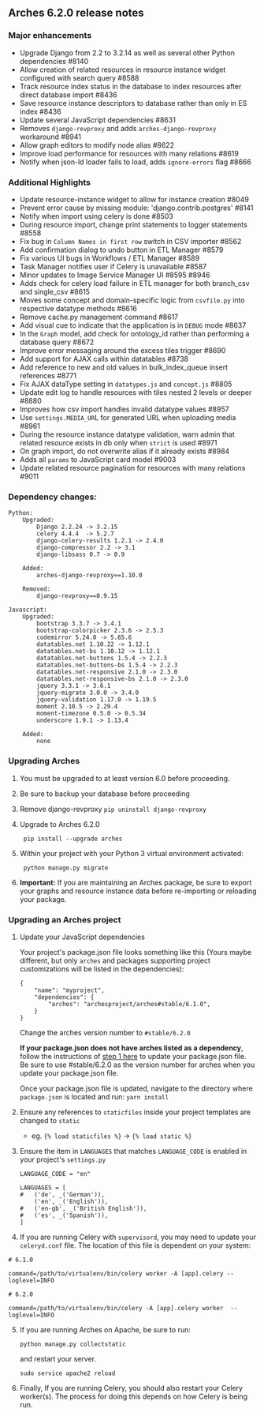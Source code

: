 Arches 6.2.0 release notes
------------------------
### Major enhancements

- Upgrade Django from 2.2 to 3.2.14 as well as several other Python dependencies #8140
- Allow creation of related resources in resource instance widget configured with search query #8588
- Track resource index status in the database to index resources after direct database import #8436
- Save resource instance descriptors to database rather than only in ES index #8436
- Update several JavaScript dependencies #8631
- Removes `django-revproxy` and adds `arches-django-revproxy` workaround #8941
- Allow graph editors to modify node alias #8622
- Improve load performance for resources with many relations #8619
- Notify when json-ld loader fails to load, adds `ignore-errors` flag #8666

### Additional Highlights
- Update resource-instance widget to allow for instance creation #8049
- Prevent error cause by missing module: 'django.contrib.postgres' #8141
- Notify when import using celery is done #8503
- During resource import, change print statements to logger statements #8558
- Fix bug in `Column Names in first row` switch in CSV importer #8562
- Add confirmation dialog to undo button in ETL Manager #8579
- Fix various UI bugs in Workflows / ETL Manager #8589
- Task Manager notifies user if Celery is unavailable #8587
- Minor updates to Image Service Manager UI #8595 #8946
- Adds check for celery load failure in ETL manager for both branch_csv and single_csv #8615
- Moves some concept and domain-specific logic from `csvfile.py` into respective datatype methods #8616
- Remove cache.py management command #8617
- Add visual cue to indicate that the application is in `DEBUG` mode #8637
- In the `Graph` model, add check for ontology_id rather than performing a database query #8672
- Improve error messaging around the excess tiles trigger #8690
- Add support for AJAX calls within datatables #8738
- Add reference to new and old values in bulk_index_queue insert references #8771
- Fix AJAX dataType setting in `datatypes.js` and `concept.js` #8805
- Update edit log to handle resources with tiles nested 2 levels or deeper #8880
- Improves how csv import handles invalid datatype values #8957
- Use `settings.MEDIA_UR`L for generated URL when uploading media #8961
- During the resource instance datatype validation, warn admin that related resource exists in db only when `strict` is used #8971
- On graph import, do not overwrite alias if it already exists #8984
- Adds all `params` to JavaScript card model #9003
- Update related resource pagination for resources with many relations #9011

### Dependency changes:
```
Python:
    Upgraded:
        Django 2.2.24 -> 3.2.15
        celery 4.4.4  -> 5.2.7
        django-celery-results 1.2.1 -> 2.4.0
        django-compressor 2.2 -> 3.1
        django-libsass 0.7 -> 0.9

    Added:
        arches-django-revproxy==1.10.0
    
    Removed:
        django-revproxy==0.9.15

Javascript:
    Upgraded:
        bootstrap 3.3.7 -> 3.4.1
        bootstrap-colorpicker 2.3.6 -> 2.5.3
        codemirror 5.24.0 -> 5.65.6
        datatables.net 1.10.22 -> 1.12.1
        datatables.net-bs 1.10.12 -> 1.12.1
        datatables.net-buttons 1.5.4 -> 2.2.3
        datatables.net-buttons-bs 1.5.4 -> 2.2.3
        datatables.net-responsive 2.1.0 -> 2.3.0
        datatables.net-responsive-bs 2.1.0 -> 2.3.0
        jquery 3.3.1 -> 3.6.1
        jquery-migrate 3.0.0 -> 3.4.0
        jquery-validation 1.17.0 -> 1.19.5
        moment 2.10.5 -> 2.29.4
        moment-timezone 0.5.0 -> 0.5.34
        underscore 1.9.1 -> 1.13.4

    Added:
        none
```


### Upgrading Arches
1. You must be upgraded to at least version 6.0 before proceeding.

2. Be sure to backup your database before proceeding

3. Remove django-revproxy `pip uninstall django-revproxy` 

4. Upgrade to Arches 6.2.0

        pip install --upgrade arches

5. Within your project with your Python 3 virtual environment activated:

        python manage.py migrate

6. **Important:** If you are maintaining an Arches package, be sure to export your graphs and resource instance data before re-importing or reloading your package. 

### Upgrading an Arches project

    
1. Update your JavaScript dependencies

    Your project's package.json file looks something like this (Yours maybe different, but only `arches` and packages supporting project customizations will be listed in the dependencies):

    ```    
    {
        "name": "myproject",
        "dependencies": {
            "arches": "archesproject/arches#stable/6.1.0",
        }
    }
    ```
    Change the arches version number to `#stable/6.2.0`

    **If your package.json does not have arches listed as a dependency**, follow the instructions of [step 1 here](https://github.com/archesproject/arches/blob/master/releases/5.1.0.md#upgrading-an-arches-project) to update your package.json file. Be sure to use #stable/6.2.0 as the version number for arches when you update your package.json file.
    
    Once your package.json file is updated, navigate to the directory where `package.json` is located and run: ```yarn install```

2. Ensure any references to `staticfiles` inside your project templates are changed to `static`
    - eg. `{% load staticfiles %}` -> `{% load static %}`

3. Ensure the item in `LANGUAGES` that matches `LANGUAGE_CODE` is enabled in your project's `settings.py` 
    ```
    LANGUAGE_CODE = "en"

    LANGUAGES = [
    #   ('de', _('German')),
        ('en', _('English')),
    #   ('en-gb', _('British English')),
    #   ('es', _('Spanish')),
    ]
    ```

4. If you are running Celery with `supervisord`, you may need to update your `celeryd.conf` file. The location of this file is dependent on your system:
```
# 6.1.0

command=/path/to/virtualenv/bin/celery worker -A [app].celery --loglevel=INFO
```
```
# 6.2.0

command=/path/to/virtualenv/bin/celery -A [app].celery worker  --loglevel=INFO
```

5. If you are running Arches on Apache, be sure to run:

    ```
    python manage.py collectstatic
    ```
    and restart your server.
    ```
    sudo service apache2 reload
    ```

6. Finally, If you are running Celery, you should also restart your Celery worker(s). The process for doing this depends on how Celery is being run.
